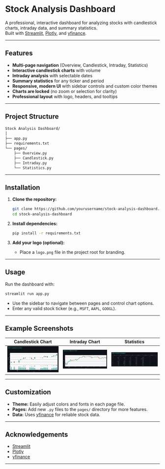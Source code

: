 # Stock Analysis Dashboard

A professional, interactive dashboard for analyzing stocks with candlestick charts, intraday data, and summary statistics.  
Built with [Streamlit](https://streamlit.io/), [Plotly](https://plotly.com/python/), and [yfinance](https://github.com/ranaroussi/yfinance).

---

##  Features

- **Multi-page navigation** (Overview, Candlestick, Intraday, Statistics)
- **Interactive candlestick charts** with volume
- **Intraday analysis** with selectable dates
- **Summary statistics** for any ticker and period
- **Responsive, modern UI** with sidebar controls and custom color themes
- **Charts are locked** (no zoom or selection for clarity)
- **Professional layout** with logo, headers, and tooltips

---

##  Project Structure

```
Stock Analysis Dashboard/
│
├── app.py
├── requirements.txt
└── pages/
    ├── Overview.py
    ├── Candlestick.py
    ├── Intraday.py
    └── Statistics.py
```

---

##  Installation

1. **Clone the repository:**
    ```bash
    git clone https://github.com/yourusername/stock-analysis-dashboard.git
    cd stock-analysis-dashboard
    ```

2. **Install dependencies:**
    ```bash
    pip install -r requirements.txt
    ```

3. **Add your logo (optional):**
    - Place a `logo.png` file in the project root for branding.

---

##  Usage

Run the dashboard with:

```bash
streamlit run app.py
```

- Use the sidebar to navigate between pages and control chart options.
- Enter any valid stock ticker (e.g., `MSFT`, `AAPL`, `GOOGL`).

---

##  Example Screenshots

| Candlestick Chart | Intraday Chart | Statistics |
|-------------------|----------------|------------|
| ![Candlestick](screenshots/candlestick.png) | ![Intraday](screenshots/intraday.png) | ![Stats](screenshots/statistics.png) |

---

##  Customization

- **Theme:** Easily adjust colors and fonts in each page file.
- **Pages:** Add new `.py` files to the `pages/` directory for more features.
- **Data:** Uses [yfinance](https://github.com/ranaroussi/yfinance) for reliable stock data.

---

##  Acknowledgements

- [Streamlit](https://streamlit.io/)
- [Plotly](https://plotly.com/python/)
- [yfinance](https://github.com/ranaroussi/yfinance)

---
